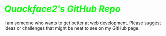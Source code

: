 # <span style="color:lime">*Quackface2's GitHub Repo*</span>
I am someone who wants to get better at web development.
Please suggest ideas or challenges that might be neat
to see on my GitHub page.
